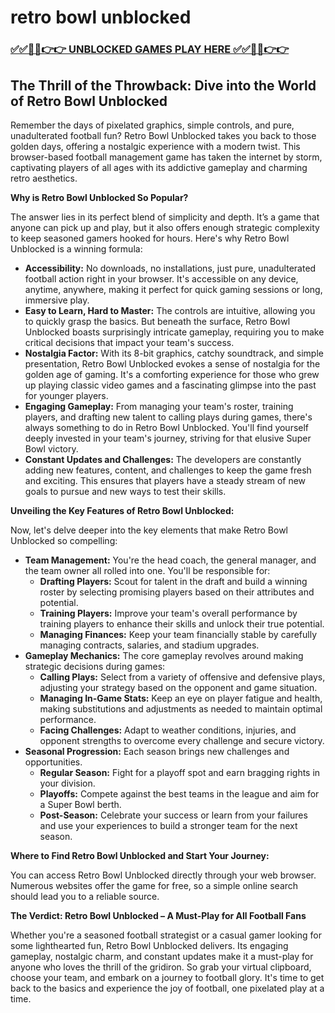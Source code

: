 # retro bowl unblocked

### [✅✅🔴🔴👉👉 UNBLOCKED GAMES PLAY HERE ✅✅🔴🔴👉👉](https://topstoryindia.com)

## The Thrill of the Throwback: Dive into the World of Retro Bowl Unblocked

Remember the days of pixelated graphics, simple controls, and pure, unadulterated football fun? Retro Bowl Unblocked takes you back to those golden days, offering a nostalgic experience with a modern twist. This browser-based football management game has taken the internet by storm, captivating players of all ages with its addictive gameplay and charming retro aesthetics.  

**Why is Retro Bowl Unblocked So Popular?**

The answer lies in its perfect blend of simplicity and depth. It’s a game that anyone can pick up and play, but it also offers enough strategic complexity to keep seasoned gamers hooked for hours. Here's why Retro Bowl Unblocked is a winning formula:

* **Accessibility:** No downloads, no installations, just pure, unadulterated football action right in your browser. It's accessible on any device, anytime, anywhere, making it perfect for quick gaming sessions or long, immersive play. 
* **Easy to Learn, Hard to Master:** The controls are intuitive, allowing you to quickly grasp the basics. But beneath the surface, Retro Bowl Unblocked boasts surprisingly intricate gameplay, requiring you to make critical decisions that impact your team's success.
* **Nostalgia Factor:** With its 8-bit graphics, catchy soundtrack, and simple presentation, Retro Bowl Unblocked evokes a sense of nostalgia for the golden age of gaming. It's a comforting experience for those who grew up playing classic video games and a fascinating glimpse into the past for younger players.
* **Engaging Gameplay:** From managing your team's roster, training players, and drafting new talent to calling plays during games, there's always something to do in Retro Bowl Unblocked. You'll find yourself deeply invested in your team's journey, striving for that elusive Super Bowl victory.
* **Constant Updates and Challenges:** The developers are constantly adding new features, content, and challenges to keep the game fresh and exciting. This ensures that players have a steady stream of new goals to pursue and new ways to test their skills.

**Unveiling the Key Features of Retro Bowl Unblocked:**

Now, let's delve deeper into the key elements that make Retro Bowl Unblocked so compelling:

* **Team Management:** You're the head coach, the general manager, and the team owner all rolled into one. You'll be responsible for:
    * **Drafting Players:** Scout for talent in the draft and build a winning roster by selecting promising players based on their attributes and potential.
    * **Training Players:** Improve your team's overall performance by training players to enhance their skills and unlock their true potential.
    * **Managing Finances:** Keep your team financially stable by carefully managing contracts, salaries, and stadium upgrades.
* **Gameplay Mechanics:** The core gameplay revolves around making strategic decisions during games:
    * **Calling Plays:** Select from a variety of offensive and defensive plays, adjusting your strategy based on the opponent and game situation.
    * **Managing In-Game Stats:** Keep an eye on player fatigue and health, making substitutions and adjustments as needed to maintain optimal performance.
    * **Facing Challenges:** Adapt to weather conditions, injuries, and opponent strengths to overcome every challenge and secure victory.
* **Seasonal Progression:** Each season brings new challenges and opportunities.
    * **Regular Season:** Fight for a playoff spot and earn bragging rights in your division.
    * **Playoffs:** Compete against the best teams in the league and aim for a Super Bowl berth.
    * **Post-Season:** Celebrate your success or learn from your failures and use your experiences to build a stronger team for the next season.

**Where to Find Retro Bowl Unblocked and Start Your Journey:**

You can access Retro Bowl Unblocked directly through your web browser. Numerous websites offer the game for free, so a simple online search should lead you to a reliable source. 

**The Verdict: Retro Bowl Unblocked – A Must-Play for All Football Fans**

Whether you're a seasoned football strategist or a casual gamer looking for some lighthearted fun, Retro Bowl Unblocked delivers. Its engaging gameplay, nostalgic charm, and constant updates make it a must-play for anyone who loves the thrill of the gridiron. So grab your virtual clipboard, choose your team, and embark on a journey to football glory. It's time to get back to the basics and experience the joy of football, one pixelated play at a time. 
